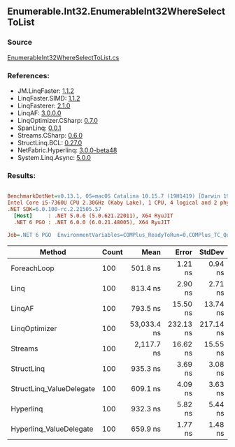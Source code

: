 ﻿## Enumerable.Int32.EnumerableInt32WhereSelectToList

### Source
[EnumerableInt32WhereSelectToList.cs](../LinqBenchmarks/Enumerable/Int32/EnumerableInt32WhereSelectToList.cs)

### References:
- JM.LinqFaster: [1.1.2](https://www.nuget.org/packages/JM.LinqFaster/1.1.2)
- LinqFaster.SIMD: [1.1.2](https://www.nuget.org/packages/LinqFaster.SIMD/1.0.3)
- LinqFasterer: [2.1.0](https://www.nuget.org/packages/LinqFasterer/2.1.0)
- LinqAF: [3.0.0.0](https://www.nuget.org/packages/LinqAF/3.0.0.0)
- LinqOptimizer.CSharp: [0.7.0](https://www.nuget.org/packages/LinqOptimizer.CSharp/0.7.0)
- SpanLinq: [0.0.1](https://www.nuget.org/packages/SpanLinq/0.0.1)
- Streams.CSharp: [0.6.0](https://www.nuget.org/packages/Streams.CSharp/0.6.0)
- StructLinq.BCL: [0.27.0](https://www.nuget.org/packages/StructLinq/0.27.0)
- NetFabric.Hyperlinq: [3.0.0-beta48](https://www.nuget.org/packages/NetFabric.Hyperlinq/3.0.0-beta48)
- System.Linq.Async: [5.0.0](https://www.nuget.org/packages/System.Linq.Async/5.0.0)

### Results:
``` ini

BenchmarkDotNet=v0.13.1, OS=macOS Catalina 10.15.7 (19H1419) [Darwin 19.6.0]
Intel Core i5-7360U CPU 2.30GHz (Kaby Lake), 1 CPU, 4 logical and 2 physical cores
.NET SDK=6.0.100-rc.2.21505.57
  [Host]     : .NET 5.0.6 (5.0.621.22011), X64 RyuJIT
  .NET 6 PGO : .NET 6.0.0 (6.0.21.48005), X64 RyuJIT

Job=.NET 6 PGO  EnvironmentVariables=COMPlus_ReadyToRun=0,COMPlus_TC_QuickJitForLoops=1,COMPlus_TieredPGO=1  Runtime=.NET 6.0  

```
|                   Method | Count |        Mean |     Error |    StdDev |          Ratio | RatioSD |   Gen 0 | Allocated |
|------------------------- |------ |------------:|----------:|----------:|---------------:|--------:|--------:|----------:|
|              ForeachLoop |   100 |    501.8 ns |   1.21 ns |   0.94 ns |       baseline |         |  0.5846 |   1,224 B |
|                     Linq |   100 |    813.4 ns |   2.90 ns |   2.71 ns |   1.62x slower |   0.01x |  0.6418 |   1,344 B |
|                   LinqAF |   100 |    793.5 ns |  15.50 ns |  13.74 ns |   1.58x slower |   0.03x |  0.5846 |   1,224 B |
|            LinqOptimizer |   100 | 53,033.4 ns | 232.13 ns | 217.14 ns | 105.77x slower |   0.55x | 15.5640 |  32,567 B |
|                  Streams |   100 |  2,117.7 ns |  16.62 ns |  15.55 ns |   4.23x slower |   0.03x |  0.8430 |   1,768 B |
|               StructLinq |   100 |    935.3 ns |   3.69 ns |   3.08 ns |   1.86x slower |   0.01x |  0.2785 |     584 B |
| StructLinq_ValueDelegate |   100 |    609.1 ns |   4.09 ns |   3.63 ns |   1.21x slower |   0.01x |  0.2365 |     496 B |
|                Hyperlinq |   100 |    932.3 ns |   5.82 ns |   5.44 ns |   1.86x slower |   0.01x |  0.2365 |     496 B |
|  Hyperlinq_ValueDelegate |   100 |    659.9 ns |   1.77 ns |   1.48 ns |   1.32x slower |   0.00x |  0.2365 |     496 B |
